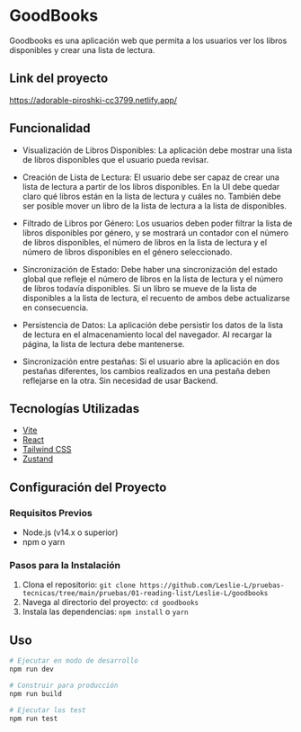 # GoodBooks

Goodbooks es  una aplicación web que permita a los usuarios ver los libros disponibles y crear una lista de lectura.

## Link del proyecto

https://adorable-piroshki-cc3799.netlify.app/

## Funcionalidad
- Visualización de Libros Disponibles: La aplicación debe mostrar una lista de libros disponibles que el usuario pueda revisar.

- Creación de Lista de Lectura: El usuario debe ser capaz de crear una lista de lectura a partir de los libros disponibles. En la UI debe quedar claro qué libros están en la lista de lectura y cuáles no. También debe ser posible mover un libro de la lista de lectura a la lista de disponibles.

- Filtrado de Libros por Género: Los usuarios deben poder filtrar la lista de libros disponibles por género, y se mostrará un contador con el número de libros disponibles, el número de libros en la lista de lectura y el número de libros disponibles en el género seleccionado.

- Sincronización de Estado: Debe haber una sincronización del estado global que refleje el número de libros en la lista de lectura y el número de libros todavía disponibles. Si un libro se mueve de la lista de disponibles a la lista de lectura, el recuento de ambos debe actualizarse en consecuencia.

- Persistencia de Datos: La aplicación debe persistir los datos de la lista de lectura en el almacenamiento local del navegador. Al recargar la página, la lista de lectura debe mantenerse.

- Sincronización entre pestañas: Si el usuario abre la aplicación en dos pestañas diferentes, los cambios realizados en una pestaña deben reflejarse en la otra. Sin necesidad de usar Backend.
## Tecnologías Utilizadas

- [Vite](https://vitejs.dev/)
- [React](https://reactjs.org/)
- [Tailwind CSS](https://tailwindcss.com/)
- [Zustand](https://zustand-demo.pmnd.rs/)

## Configuración del Proyecto

### Requisitos Previos

- Node.js (v14.x o superior)
- npm o yarn

### Pasos para la Instalación

1. Clona el repositorio: `git clone https://github.com/Leslie-L/pruebas-tecnicas/tree/main/pruebas/01-reading-list/Leslie-L/goodbooks`
2. Navega al directorio del proyecto: `cd goodbooks`
3. Instala las dependencias: `npm install` o `yarn`

## Uso



```bash
# Ejecutar en modo de desarrollo
npm run dev

# Construir para producción
npm run build

# Ejecutar los test
npm run test
